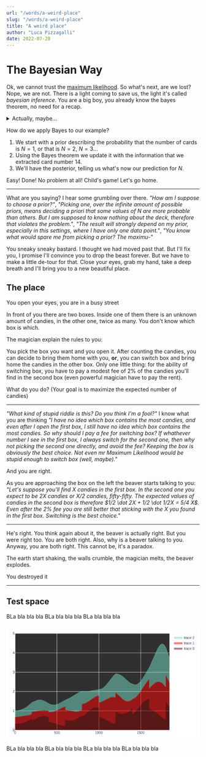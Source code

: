 ```yaml
---
url: "/words/a-weird-place"
slug: "/words/a-weird-place"
title: "A weird place"
author: "Luca Pizzagalli"
date: 2022-07-28
---
```

# The Bayesian Way

Ok, we cannot trust the [maximum likelihood](/words/maximum-likelihood-is-a-lie). So what's next, are we lost?
Nope, we are not. There is a light coming to save us, the light it's called *bayesian inference*.
You are a big boy, you already know the bayes theorem, no need for a recap.

<details>
<summary>Actually, maybe...</summary>
<section>

The idea of bayesian inference is that if you have some theories about a fact of the universe, but you are not sure which theory is the correct one, you can represent your uncertainty by assigning a probability to each theory. If we your theories $A$, $B$, $C$..., $P(A)$ will be how sure you are that theory $A$ is the correct one. We call *prior* the distribution of these probabilities.

Then an experiment is done, and you get new data $X$. Using the *Bayes theorem* you can find how confident you should be now of a theory, given the new information ($P(A|X)$). The updated probability distribution is called *posterior*.

Here our friend Bayes theorem:

$$
P(A|X) = \frac{P(X|A) P(A)}{\sum\limits_{\tiny{K\in\{A,B,...\}}} P(X|K) P(K)}
$$
</section>
</details>

How do we apply Bayes to our example?

1. We start with a prior describing the probability that the number of cards is $N=1$, or that is $N=2$, $N=3$...
2. Using the Bayes theorem we update it with the information that we extracted card number 14.
3. We'll have the posterior, telling us what's now our prediction for $N$.

Easy! Done! No problem at all! Child's game! Let's go home.

---

What are you saying? I hear some grumbling over there.
*"How am I suppose to choose a prior?"*, *"Picking one, over the infinite amount of possible priors, means deciding a priori that some values of $N$ are more probable than others. But I am supposed to know nothing about the deck, therefore that violates the problem."*, *"The result will strongly depend on my prior, especially in this settings, where I have only one data point."*, *"You know what would spare me from picking a prior? The maximu-"*

You sneaky sneaky bastard. I thought we had moved past that. But I'll fix you, I promise I'll convince you to drop the beast forever.
But we have to make a little de-tour for that. Close your eyes, grab my hand, take a deep breath and I'll bring you to a new beautiful place.

## The place

<section class="weird">

You open your eyes, you are in a busy street

In front of you there are two boxes. Inside one of them there is an unknown amount of candies, in the other one, twice as many. You don't know which box is which.

The magician explain the rules to you:

You pick the box you want and you open it. After counting the candies, you can decide to bring them home with you, **or**, you can switch box and bring home the candies in the other box. Only one little thing: for the ability of switching box, you have to pay a modest fee of 2% of the candies you'll find in the second box (even powerful magician have to pay the rent).

What do you do? (Your goal is to maximize the expected number of candies)

---

*"What kind of stupid riddle is this? Do you think I'm a fool?"* I know what you are thinking *"I have no idea which box contains the most candies, and even after I open the first box, I still have no idea which box contains the most candies. So why should I pay a fee for switching box? If whathever number I see in the first box, I always switch for the second one, then why not picking the second one directly, and avoid the fee? Keeping the box is obviously the best choice. Not even mr Maximum Likelihood would be stupid enough to switch box (well, maybe)."*

And you are right.

As you are approaching the box on the left the beaver starts talking to you: *"Let's suppose you'll find X candies in the first box. In the second one you expect to be 2X candies or X/2 candies, fifty-fifty. The expected values of candies in the second box is therefore $1/2 \dot 2X + 1/2 \dot 1/2X = 5/4 X$. Even after the 2% fee you are still better that sticking with the X you found in the first box. Switching is the best choice."*

---

He's right. You think again about it, the beaver is actually right. But you were right too. You are both right. Also, why is a beaver talking to you.
Anyway, you are both right. This cannot be, it's a paradox.

The earth start shaking, the walls crumble, the magician melts, the beaver explodes.

</section>

You destroyed it

---

## Test space

BLa bla bla bla
BLa bla bla bla
BLa bla bla bla

![Alt text here](newplot.png "some title")

BLa bla bla bla
BLa bla bla bla
BLa bla bla bla
BLa bla bla bla
